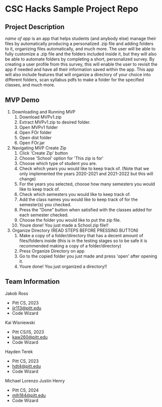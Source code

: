 # CSC Hacks Sample Project Repo
## Project Description
*name of app* is an app that helps students (and anybody else) manage their files by automatically producing a personalized .zip file and adding folders to it, organizing files automatically, and much more. The user will be able to fully customize a .zip file and the folders included inside it, but they will also be able to automate folders by completing a short, personalized survey. By creating a user profile from this survey, this will enable the user to revisit the app if needed and have all their information saved within the app. This app will also include features that will organize a directory of your choice into different folders, scan syllabus pdfs to make a folder for the specified classes, and much more.
## MVP Demo
1. Downloading and Running MVP
    1. Download MVPv1.zip
    2. Extract MVPv1.zip to desired folder.
    3. Open MVPv1 folder
    4. Open FOr folder
    5. Open dist folder
    6. Open FOr.jar
2. Navigating MVP Create Zip
    1. Click 'Create Zip' button
    2. Choose 'School' option for 'This zip is for'
    3. Choose which type of student you are.
    4. Check which years you would like to keep track of. (Note that we only implemented the years 2020-2021 and 2021-2022 but this will change)
    5. For the years you selected, choose how many semesters you would like to keep track of.
    6. Check which semesters you would like to keep track of.
    7. Add the class names you would like to keep track of for the semester(s) you checked.
    8. Press the "Done" button when satisfied with the classes added for each semester checked.
    9. Choose the folder you would like to put the zip file.
    10. Youre done! You just made a School.zip file!!
3. Organize Directory (READ STEPS BEFORE PRESSING BUTTON)
    1. Make a copy of a folder/directory that has a decent amount of files/folders inside (this is in the testing stages so to be safe it is recommended making a copy of a folder/directory)
    2. Press Organize Directory on app
    3. Go to the copied folder you just made and press 'open' after opening it.
    4. Youre done! You just organized a directory!!

## Team Information
Jakob Ross
* Pitt CS, 2023
* jjr113@pitt.edu
* Code Wizard

Kai Wisniewski
* Pitt CS/IS, 2023
* kaw260@pitt.edu
* Code Wizard

Hayden Terek
* Pitt CS, 2023
* hdt4@pitt.edu
* Code Wizard

Michael Lorenzo Justin Henry
* Pitt CS, 2024
* mlh184@pitt.edu
* Code Wizard
